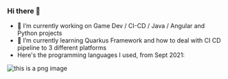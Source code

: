 ### Hi there 👋

<!--
**buninadev/buninadev** is a ✨ _special_ ✨ repository because its `README.md` (this file) appears on your GitHub profile.

Here are some ideas to get you started:


- 👯 I’m looking to collaborate on ...
- 🤔 I’m looking for help with ...
- 💬 Ask me about ...
- 📫 How to reach me: ...
- 😄 Pronouns: ...
- ⚡ Fun fact: ...
-->
- 🔭 I’m currently working on Game Dev / CI-CD / Java / Angular and Python projects
- 🌱 I’m currently learning Quarkus Framework and how to deal with CI CD pipeline to 3 different platforms
- Here's the programming languages I used, from Sept 2021:
    
![this is a png image](https://wakatime.com/share/@b61f4deb-4007-42f5-86e1-f169b4d3cbee/2874b93c-3bfd-4f45-ac1e-517781fb4e52.png)
